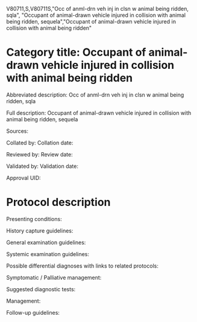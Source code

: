 V80711,S,V80711S,"Occ of anml-drn veh inj in clsn w animal being ridden, sqla", "Occupant of animal-drawn vehicle injured in collision with animal being ridden, sequela","Occupant of animal-drawn vehicle injured in collision with animal being ridden"
# Category title: Occupant of animal-drawn vehicle injured in collision with animal being ridden

Abbreviated description: Occ of anml-drn veh inj in clsn w animal being ridden, sqla

Full description: Occupant of animal-drawn vehicle injured in collision with animal being ridden, sequela

Sources:

Collated by:
Collation date:

Reviewed by:
Review date:

Validated by:
Validation date:

Approval UID:

# Protocol description

Presenting conditions:

History capture guidelines:

General examination guidelines:

Systemic examination guidelines:

Possible differential diagnoses with links to related protocols:

Symptomatic / Palliative management:

Suggested diagnostic tests:

Management:

Follow-up guidelines:
